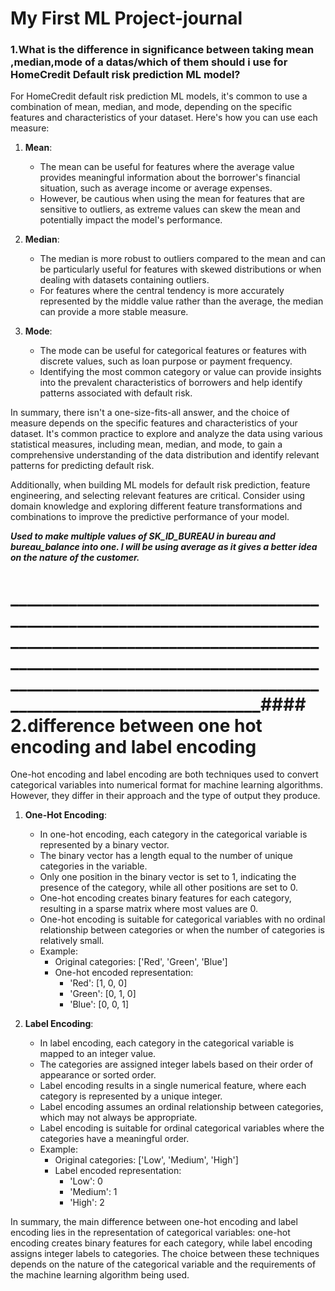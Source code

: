 # My First ML Project-journal
### 1.What is the difference in  significance between taking mean ,median,mode of a datas/which of them should i use for HomeCredit Default risk prediction ML model?
For HomeCredit default risk prediction ML models, it's common to use a combination of mean, median, and mode, depending on the specific features and characteristics of your dataset. Here's how you can use each measure:

1. **Mean**: 
   - The mean can be useful for features where the average value provides meaningful information about the borrower's financial situation, such as average income or average expenses.
   - However, be cautious when using the mean for features that are sensitive to outliers, as extreme values can skew the mean and potentially impact the model's performance.

2. **Median**:
   - The median is more robust to outliers compared to the mean and can be particularly useful for features with skewed distributions or when dealing with datasets containing outliers.
   - For features where the central tendency is more accurately represented by the middle value rather than the average, the median can provide a more stable measure.

3. **Mode**:
   - The mode can be useful for categorical features or features with discrete values, such as loan purpose or payment frequency.
   - Identifying the most common category or value can provide insights into the prevalent characteristics of borrowers and help identify patterns associated with default risk.

In summary, there isn't a one-size-fits-all answer, and the choice of measure depends on the specific features and characteristics of your dataset. It's common practice to explore and analyze the data using various statistical measures, including mean, median, and mode, to gain a comprehensive understanding of the data distribution and identify relevant patterns for predicting default risk.

Additionally, when building ML models for default risk prediction, feature engineering, and selecting relevant features are critical. Consider using domain knowledge and exploring different feature transformations and combinations to improve the predictive performance of your model.

***Used to make multiple values of SK_ID_BUREAU in bureau and bureau_balance into one. I will be using average as it gives a better idea on the nature of the customer.***
# _______________________________________________________________________________________________________________________________________________________________________________________________________________________#### 2.difference between one hot encoding and label encoding
One-hot encoding and label encoding are both techniques used to convert categorical variables into numerical format for machine learning algorithms. However, they differ in their approach and the type of output they produce.

1. **One-Hot Encoding**:
   - In one-hot encoding, each category in the categorical variable is represented by a binary vector.
   - The binary vector has a length equal to the number of unique categories in the variable.
   - Only one position in the binary vector is set to 1, indicating the presence of the category, while all other positions are set to 0.
   - One-hot encoding creates binary features for each category, resulting in a sparse matrix where most values are 0.
   - One-hot encoding is suitable for categorical variables with no ordinal relationship between categories or when the number of categories is relatively small.
   - Example: 
     - Original categories: ['Red', 'Green', 'Blue']
     - One-hot encoded representation:
       - 'Red': [1, 0, 0]
       - 'Green': [0, 1, 0]
       - 'Blue': [0, 0, 1]

2. **Label Encoding**:
   - In label encoding, each category in the categorical variable is mapped to an integer value.
   - The categories are assigned integer labels based on their order of appearance or sorted order.
   - Label encoding results in a single numerical feature, where each category is represented by a unique integer.
   - Label encoding assumes an ordinal relationship between categories, which may not always be appropriate.
   - Label encoding is suitable for ordinal categorical variables where the categories have a meaningful order.
   - Example:
     - Original categories: ['Low', 'Medium', 'High']
     - Label encoded representation:
       - 'Low': 0
       - 'Medium': 1
       - 'High': 2

In summary, the main difference between one-hot encoding and label encoding lies in the representation of categorical variables: one-hot encoding creates binary features for each category, while label encoding assigns integer labels to categories. The choice between these techniques depends on the nature of the categorical variable and the requirements of the machine learning algorithm being used.
